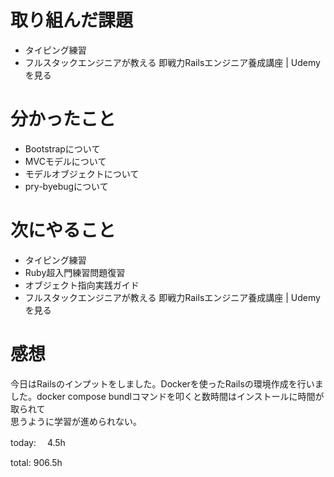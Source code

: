 #  取り組んだ課題
- タイピング練習
- フルスタックエンジニアが教える 即戦力Railsエンジニア養成講座 | Udemyを見る

# 分かったこと
- Bootstrapについて
- MVCモデルについて
- モデルオブジェクトについて
- pry-byebugについて
  
  
# 次にやること
- タイピング練習
- Ruby超入門練習問題復習
- オブジェクト指向実践ガイド
- フルスタックエンジニアが教える 即戦力Railsエンジニア養成講座 | Udemyを見る



# 感想
今日はRailsのインプットをしました。Dockerを使ったRailsの環境作成を行いました。docker compose bundlコマンドを叩くと数時間はインストールに時間が取られて  
思うように学習が進められない。

today: 　4.5h

total: 906.5h
